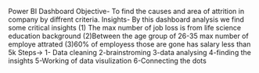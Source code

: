 Power BI Dashboard
Objective- To find the causes and area of attrition in company by diffrent criteria.
Insights- By this dashboard analysis we find some critical insights (1) The max number of job loss is from life science education background (2)Between the age group of 26-35 max number of employe attrated (3)60% of employess those are gone has salary less than 5k
Steps->   1- Data cleaning 2-brainstroming 3-data analysing 4-finding the insights 5-Working of data visulization 6-Connecting the dots 
